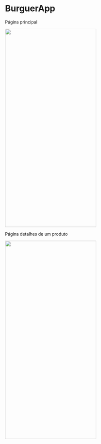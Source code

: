 # BurguerApp

Página principal

<img src="https://firebasestorage.googleapis.com/v0/b/emocio-21c3a.appspot.com/o/github%2FPagina%20Principal.jpeg?alt=media&token=41cfec95-c6b3-45a2-b3a8-fc8cb44d0118" width="300" height="650" />

Página detalhes de um produto

<img src="https://firebasestorage.googleapis.com/v0/b/emocio-21c3a.appspot.com/o/github%2FPagina%20Detalhes.jpeg?alt=media&token=3cdbccd1-0ecd-4789-8a07-cbd99776371d" width="300" height="650" />
